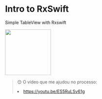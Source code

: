 # Intro to RxSwift
Simple TableView with Rxswift <br>

<img  width = 150 height = 150 src = "https://files.betamax.raywenderlich.com/attachments/collections/116/d944875d-5d8e-4790-b7b3-37a525453ed7.png" >

> 😊 O vídeo que me ajudou no processo:  <li>https://youtu.be/ES5RuLSv61g
